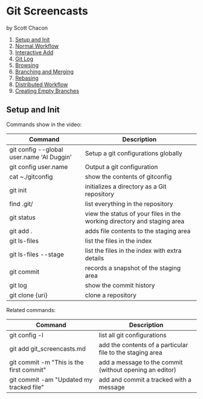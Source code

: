 # Git Screencasts 
by Scott Chacon

1. [Setup and Init](http://www.youtube.com/watch?v=Esl439M154M)
2. [Normal Workflow](http://www.youtube.com/watch?v=U1ayH6KLqxo)
3. [Interactive Add](http://www.youtube.com/watch?v=i2D2HYFlOuU)
4. [Git Log](http://www.youtube.com/watch?v=jnGbU-_m8oY)
5. [Browsing](http://www.youtube.com/watch?v=cX9nT8gQQkA)
6. [Branching and Merging](http://www.youtube.com/watch?v=tl5IDfwdvxo)
7. [Rebasing](http://www.youtube.com/watch?v=FyxiLdelSqc)
8. [Distributed Workflow](http://www.youtube.com/watch?v=KWNIKb6sftw)
9. [Creating Empty Branches](http://www.youtube.com/watch?v=vf8NVmLcqT8)

## Setup and Init

Commands show in the video:

| Command        | Description         |
| ------------- |-------------|
| git config --global user.name 'Al Duggin'     | Setup a git configurations globally |
| git config user.name     | Output a git configuration |
| cat ~./gitconfig| show the contents of gitconfig|
| git init     | initializes a directory as a Git repository |
| find .git/      | list everything in the repository      |
| git status      | view the status of your files in the working directory and staging area      |
| git add .      | adds file contents to the staging area      |
| git ls-files      | list the files in the index      |
| git ls-files --stage      | list the files in the index with extra details      |
| git commit      | records a snapshot of the staging area      |
| git log      | show the commit history      |
| git clone {uri}      | clone a repository      |


Related commands:

| Command        | Description         |
| ------------- |-------------|
| git config -l     | list all git configurations |
| git add git_screencasts.md     | add the contents of a particular file to the staging area |
| git commit -m "This is the first commit" | add a message to the commit (without opening an editor)|
| git commit -am "Updated my tracked file" | add and commit a tracked with a message|









